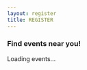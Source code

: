 ```yaml
---
layout: register
title: REGISTER
---
```


<link href="https://s3.amazonaws.com/mozillascience/mapglyphs/mapglyphs.css" rel="stylesheet">

<h3 class="content-title">
  <span class="title-frame"></span>
  Find events near you!
  <span class="title-frame title-frame--rotate-180"></span>
</h3> 

<div class="map-canvas">
  <!--  map -->
</div>

<div class="container loading">
  <div class="row">
    <p>Loading events...</p>
  </div>
</div>

<div class="row map-sites">
</div>
